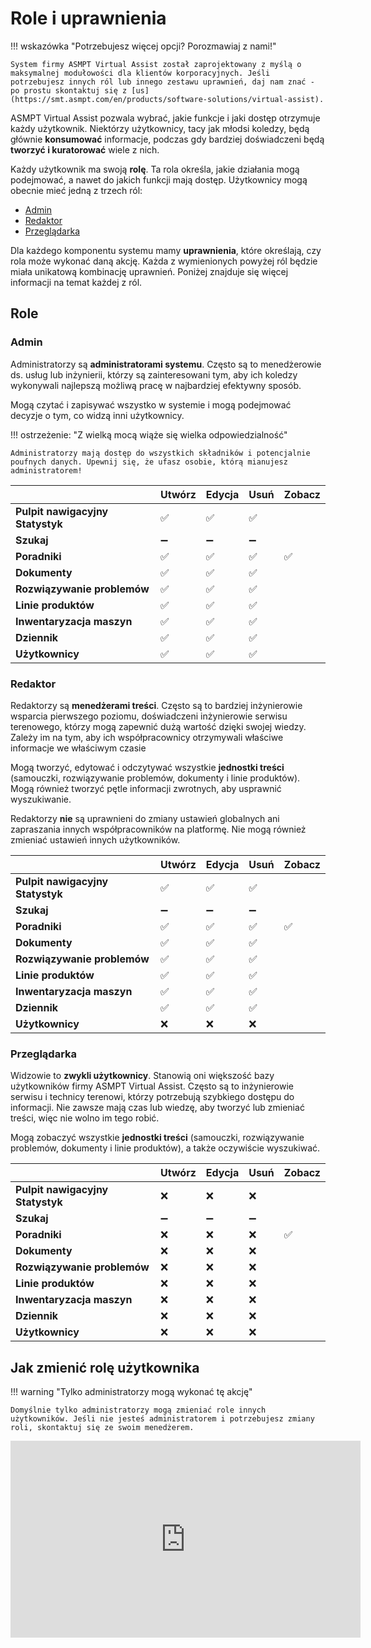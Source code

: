 # Role i uprawnienia

!!! wskazówka "Potrzebujesz więcej opcji? Porozmawiaj z nami!"

    System firmy ASMPT Virtual Assist został zaprojektowany z myślą o maksymalnej modułowości dla klientów korporacyjnych. Jeśli potrzebujesz innych ról lub innego zestawu uprawnień, daj nam znać - po prostu skontaktuj się z [us](https://smt.asmpt.com/en/products/software-solutions/virtual-assist).

ASMPT Virtual Assist pozwala wybrać, jakie funkcje i jaki dostęp otrzymuje każdy użytkownik. Niektórzy użytkownicy, tacy jak młodsi koledzy, będą głównie **konsumować** informacje, podczas gdy bardziej doświadczeni będą **tworzyć i kuratorować** wiele z nich.

Każdy użytkownik ma swoją **rolę**. Ta rola określa, jakie działania mogą podejmować, a nawet do jakich funkcji mają dostęp. Użytkownicy mogą obecnie mieć jedną z trzech ról: 

- [Admin](#admin)
- [Redaktor](#editor)
- [Przeglądarka](#viewer)

Dla każdego komponentu systemu mamy **uprawnienia**, które określają, czy rola może wykonać daną akcję. Każda z wymienionych powyżej ról będzie miała unikatową kombinację uprawnień. Poniżej znajduje się więcej informacji na temat każdej z ról.

## Role

### Admin

Administratorzy są **administratorami systemu**. Często są to menedżerowie ds. usług lub inżynierii, którzy są zainteresowani tym, aby ich koledzy wykonywali najlepszą możliwą pracę w najbardziej efektywny sposób. 

Mogą czytać i zapisywać wszystko w systemie i mogą podejmować decyzje o tym, co widzą inni użytkownicy.

!!! ostrzeżenie: "Z wielką mocą wiąże się wielka odpowiedzialność"

    Administratorzy mają dostęp do wszystkich składników i potencjalnie poufnych danych. Upewnij się, że ufasz osobie, którą mianujesz administratorem!


|                       | Utwórz | Edycja | Usuń | Zobacz |
|-----------------------|--------|------|--------|------|
| **Pulpit nawigacyjny Statystyk** |✅|✅|✅|| ✅
| **Szukaj** |➖|➖|➖|| ✅
| **Poradniki** |✅|✅|✅|✅|
| **Dokumenty** |✅|✅|✅|| ✅
| **Rozwiązywanie problemów** |✅|✅|✅|| ✅
| **Linie produktów** |✅|✅|✅|| ✅
| **Inwentaryzacja maszyn** |✅|✅|✅|| ✅
| **Dziennik** |✅|✅|✅|| ✅
| **Użytkownicy** |✅|✅|✅|| ✅


### Redaktor

Redaktorzy są **menedżerami treści**. Często są to bardziej inżynierowie wsparcia pierwszego poziomu, doświadczeni inżynierowie serwisu terenowego, którzy mogą zapewnić dużą wartość dzięki swojej wiedzy. Zależy im na tym, aby ich współpracownicy otrzymywali właściwe informacje we właściwym czasie 

Mogą tworzyć, edytować i odczytywać wszystkie **jednostki treści** (samouczki, rozwiązywanie problemów, dokumenty i linie produktów). Mogą również tworzyć pętle informacji zwrotnych, aby usprawnić wyszukiwanie.

Redaktorzy **nie** są uprawnieni do zmiany ustawień globalnych ani zapraszania innych współpracowników na platformę. Nie mogą również zmieniać ustawień innych użytkowników.


|                       | Utwórz | Edycja | Usuń | Zobacz |
|-----------------------|--------|------|--------|------|
| **Pulpit nawigacyjny Statystyk** |✅|✅|✅|| ✅
| **Szukaj** |➖|➖|➖|| ✅
| **Poradniki** |✅|✅|✅|✅|
| **Dokumenty** |✅|✅|✅|| ✅
| **Rozwiązywanie problemów** |✅|✅|✅|| ✅
| **Linie produktów** |✅|✅|✅|| ✅
| **Inwentaryzacja maszyn** |✅|✅|✅|| ✅
| **Dziennik** |✅|✅|✅|| ✅
| **Użytkownicy** |❌|❌|❌|| ❌



### Przeglądarka

Widzowie to **zwykli użytkownicy**. Stanowią oni większość bazy użytkowników firmy ASMPT Virtual Assist. Często są to inżynierowie serwisu i technicy terenowi, którzy potrzebują szybkiego dostępu do informacji. Nie zawsze mają czas lub wiedzę, aby tworzyć lub zmieniać treści, więc nie wolno im tego robić.

Mogą zobaczyć wszystkie **jednostki treści** (samouczki, rozwiązywanie problemów, dokumenty i linie produktów), a także oczywiście wyszukiwać.



|                       | Utwórz | Edycja | Usuń | Zobacz |
|-----------------------|--------|------|--------|------|
| **Pulpit nawigacyjny Statystyk** |❌|❌|❌|| ❌
| **Szukaj** |➖|➖|➖|| ✅
| **Poradniki** |❌|❌|❌|✅|
| **Dokumenty** |❌|❌|❌|| ✅
| **Rozwiązywanie problemów** |❌|❌|❌|| ✅
| **Linie produktów** |❌|❌|❌|| ✅
| **Inwentaryzacja maszyn** |❌|❌|❌|| ✅
| **Dziennik** |❌|❌|❌|| ❌
| **Użytkownicy** |❌|❌|❌|| ❌



## Jak zmienić rolę użytkownika

!!! warning "Tylko administratorzy mogą wykonać tę akcję"

    Domyślnie tylko administratorzy mogą zmieniać role innych użytkowników. Jeśli nie jesteś administratorem i potrzebujesz zmiany roli, skontaktuj się ze swoim menedżerem.

<p align="środek">
<iframe width="560" height="315" src="https://www.youtube.com/embed/vvCPLvc_bmM" title="Edytowanie ról użytkowników" frameborder="0" allow="akcelerometr; autoodtwarzanie; zapis w schowku; zaszyfrowane media; żyroskop; obraz w obrazie" allowfullscreen></iframe>
</p>
